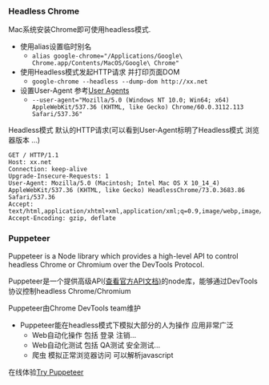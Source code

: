 ### Headless Chrome

Mac系统安装Chrome即可使用headless模式.

* 使用alias设置临时别名
  * `alias google-chrome="/Applications/Google\ Chrome.app/Contents/MacOS/Google\ Chrome"`
* 使用Headless模式发起HTTP请求 并打印页面DOM
  * `google-chrome --headless --dump-dom http://xx.net`
* 设置User-Agent 参考[User Agents](https://developers.whatismybrowser.com/)
  * `--user-agent="Mozilla/5.0 (Windows NT 10.0; Win64; x64) AppleWebKit/537.36 (KHTML, like Gecko) Chrome/60.0.3112.113 Safari/537.36"`


Headless模式 默认的HTTP请求(可以看到User-Agent标明了Headless模式 浏览器版本 ...)
```
GET / HTTP/1.1
Host: xx.net
Connection: keep-alive
Upgrade-Insecure-Requests: 1
User-Agent: Mozilla/5.0 (Macintosh; Intel Mac OS X 10_14_4) AppleWebKit/537.36 (KHTML, like Gecko) HeadlessChrome/73.0.3683.86 Safari/537.36
Accept: text/html,application/xhtml+xml,application/xml;q=0.9,image/webp,image/apng,*/*;q=0.8
Accept-Encoding: gzip, deflate
```


### Puppeteer

Puppeteer is a Node library which provides a high-level API to control headless Chrome or Chromium over the DevTools Protocol.

Puppeteer是一个提供高级API[(查看官方API文档)](https://github.com/GoogleChrome/puppeteer/blob/master/docs/api.md)的node库，能够通过DevTools协议控制headless Chrome/Chromium

Puppeteer由Chrome DevTools team维护

* Puppeteer能在headless模式下模拟大部分的人为操作 应用非常广泛
  * Web自动化操作  包括 登录 注销...
  * Web自动化测试  包括 QA测试 安全测试...
  * 爬虫 模拟正常浏览器访问 可以解析javascript
  
在线体验[Try Puppeteer](https://try-puppeteer.appspot.com/)
